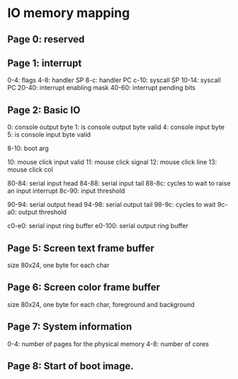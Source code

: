 # IO memory mapping

## Page 0: reserved

## Page 1: interrupt

0-4: flags
4-8: handler SP
8-c: handler PC
c-10: syscall SP
10-14: syscall PC
20-40: interrupt enabling mask
40-60: interrupt pending bits

## Page 2: Basic IO

0: console output byte
1: is console output byte valid
4: console input byte
5: is console input byte valid

8-10: boot arg

10: mouse click input valid
11: mouse click signal
12: mouse click line
13: mouse click col

80-84: serial input head
84-88: serial input tail
88-8c: cycles to wait to raise an input interrupt
8c-90: input threshold

90-94: serial output head
94-98: serial output tail
98-9c: cycles to wait
9c-a0: output threshold

c0-e0: serial input ring buffer
e0-100: serial output ring buffer

## Page 5: Screen text frame buffer

size 80x24, one byte for each char

## Page 6: Screen color frame buffer

size 80x24, one byte for each char, foreground and background

## Page 7: System information

0-4: number of pages for the physical memory
4-8: number of cores

## Page 8: Start of boot image.
